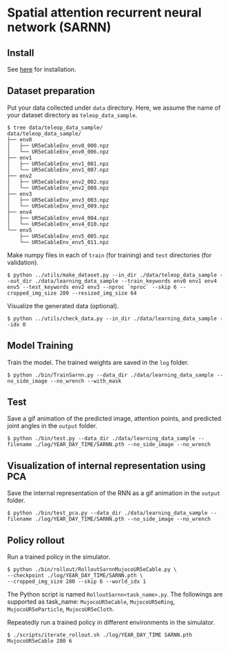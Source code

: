 # Spatial attention recurrent neural network (SARNN)

## Install
See [here](../../doc/install.md#SARNN) for installation.

## Dataset preparation

Put your data collected under `data` directory. Here, we assume the name of your dataset directory as `teleop_data_sample`.

```console
$ tree data/teleop_data_sample/
data/teleop_data_sample/
├── env0
│   ├── UR5eCableEnv_env0_000.npz
│   └── UR5eCableEnv_env0_006.npz
├── env1
│   ├── UR5eCableEnv_env1_001.npz
│   └── UR5eCableEnv_env1_007.npz
├── env2
│   ├── UR5eCableEnv_env2_002.npz
│   └── UR5eCableEnv_env2_008.npz
├── env3
│   ├── UR5eCableEnv_env3_003.npz
│   └── UR5eCableEnv_env3_009.npz
├── env4
│   ├── UR5eCableEnv_env4_004.npz
│   └── UR5eCableEnv_env4_010.npz
└── env5
    ├── UR5eCableEnv_env5_005.npz
    └── UR5eCableEnv_env5_011.npz
```

Make numpy files in each of `train` (for training) and `test` directories (for validation).

```console
$ python ../utils/make_dataset.py --in_dir ./data/teleop_data_sample --out_dir ./data/learning_data_sample --train_keywords env0 env1 env4 env5 --test_keywords env2 env3 --nproc `nproc` --skip 6 --cropped_img_size 280 --resized_img_size 64
```

Visualize the generated data (optional).

```console
$ python ../utils/check_data.py --in_dir ./data/learning_data_sample --idx 0
```

## Model Training

Train the model. The trained weights are saved in the `log` folder.

```console
$ python ./bin/TrainSarnn.py --data_dir ./data/learning_data_sample --no_side_image --no_wrench --with_mask
```

## Test

Save a gif animation of the predicted image, attention points, and predicted joint angles in the `output` folder.

```console
$ python ./bin/test.py --data_dir ./data/learning_data_sample --filename ./log/YEAR_DAY_TIME/SARNN.pth --no_side_image --no_wrench
```

## Visualization of internal representation using PCA

Save the internal representation of the RNN as a gif animation in the `output` folder.

```console
$ python ./bin/test_pca.py --data_dir ./data/learning_data_sample --filename ./log/YEAR_DAY_TIME/SARNN.pth --no_side_image --no_wrench
```

## Policy rollout

Run a trained policy in the simulator.

```console
$ python ./bin/rollout/RolloutSarnnMujocoUR5eCable.py \
--checkpoint ./log/YEAR_DAY_TIME/SARNN.pth \
--cropped_img_size 280 --skip 6 --world_idx 1
```
The Python script is named `RolloutSarnn<task_name>.py`. The followings are supported as task_name: `MujocoUR5eCable`, `MujocoUR5eRing`, `MujocoUR5eParticle`, `MujocoUR5eCloth`.

Repeatedly run a trained policy in different environments in the simulator.

```console
$ ./scripts/iterate_rollout.sh ./log/YEAR_DAY_TIME SARNN.pth MujocoUR5eCable 280 6
```
